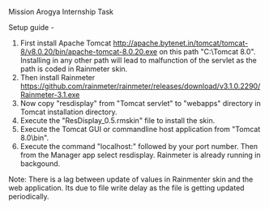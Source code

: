 Mission Arogya Internship Task

Setup guide -
1. First install Apache Tomcat   http://apache.bytenet.in/tomcat/tomcat-8/v8.0.20/bin/apache-tomcat-8.0.20.exe on this path "C:\Tomcat 8.0". Installing in any other path will lead to malfunction of the servlet as the path is coded in Rainmeter skin.
2. Then install Rainmeter  https://github.com/rainmeter/rainmeter/releases/download/v3.1.0.2290/Rainmeter-3.1.exe
3. Now copy "resdisplay" from "Tomcat servlet" to "webapps" directory in Tomcat installation directory.
4. Execute the "ResDisplay_0.5.rmskin" file to install the skin.
5. Execute the Tomcat GUI or commandline host application from "Tomcat 8.0\bin".
6. Execute the command "localhost:" followed by your port number. Then from the Manager app select resdisplay. Rainmeter is already running in backgound.

Note: There is a lag between update of values in Rainmenter skin and the web application. Its due to file write delay as the file is getting updated periodically.
